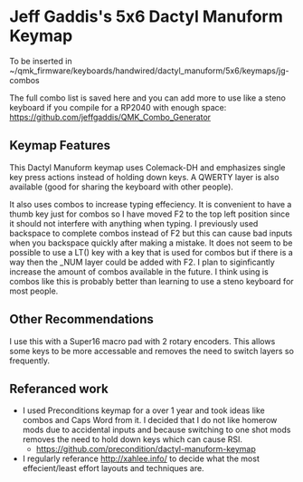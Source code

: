 # Jeff Gaddis's 5x6 Dactyl Manuform Keymap
To be inserted in ~/qmk_firmware/keyboards/handwired/dactyl_manuform/5x6/keymaps/jg-combos

The full combo list is saved here and you can add more to use like a steno keyboard if you compile for a RP2040 with enough space: https://github.com/jeffgaddis/QMK_Combo_Generator

## Keymap Features
This Dactyl Manuform keymap uses Colemack-DH and emphasizes single key press actions instead of holding down keys. A QWERTY layer is also available (good for sharing the keyboard with other people).

It also uses combos to increase typing effeciency. It is convenient to have a thumb key just for combos so I have moved F2 to the top left position since it should not interfere with anything when typing. I previously used backspace to complete combos instead of F2 but this can cause bad inputs when you backspace quickly after making a mistake. It does not seem to be possible to use a LT() key with a key that is used for combos but if there is a way then the _NUM layer could be added with F2. I plan to siginficantly increase the amount of combos available in the future. I think using is combos like this is probably better than learning to use a steno keyboard for most people.

## Other Recommendations
I use this with a Super16 macro pad with 2 rotary encoders. This allows some keys to be more accessable and removes the need to switch layers so frequently.

## Referanced work
- I used Preconditions keymap for a over 1 year and took ideas like combos and Caps Word from it. I decided that I do not like homerow mods due to accidental inputs and because switching to one shot mods removes the need to hold down keys which can cause RSI.
  -  https://github.com/precondition/dactyl-manuform-keymap
- I regularly referance http://xahlee.info/ to decide what the most effecient/least effort layouts and techniques are.
